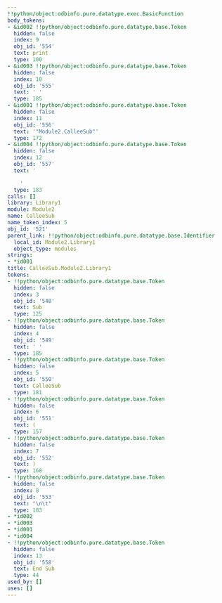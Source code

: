 ```yaml
---
!!python/object:odbinfo.pure.datatype.exec.BasicFunction
body_tokens:
- &id002 !!python/object:odbinfo.pure.datatype.base.Token
  hidden: false
  index: 9
  obj_id: '554'
  text: print
  type: 100
- &id003 !!python/object:odbinfo.pure.datatype.base.Token
  hidden: false
  index: 10
  obj_id: '555'
  text: ' '
  type: 185
- &id001 !!python/object:odbinfo.pure.datatype.base.Token
  hidden: false
  index: 11
  obj_id: '556'
  text: '"Module2.CalleeSub"'
  type: 172
- &id004 !!python/object:odbinfo.pure.datatype.base.Token
  hidden: false
  index: 12
  obj_id: '557'
  text: '

    '
  type: 183
calls: []
library: Library1
module: Module2
name: CalleeSub
name_token_index: 5
obj_id: '521'
parent_link: !!python/object:odbinfo.pure.datatype.base.Identifier
  local_id: Module2.Library1
  object_type: modules
strings:
- *id001
title: CalleeSub.Module2.Library1
tokens:
- !!python/object:odbinfo.pure.datatype.base.Token
  hidden: false
  index: 3
  obj_id: '548'
  text: Sub
  type: 125
- !!python/object:odbinfo.pure.datatype.base.Token
  hidden: false
  index: 4
  obj_id: '549'
  text: ' '
  type: 185
- !!python/object:odbinfo.pure.datatype.base.Token
  hidden: false
  index: 5
  obj_id: '550'
  text: CalleeSub
  type: 181
- !!python/object:odbinfo.pure.datatype.base.Token
  hidden: false
  index: 6
  obj_id: '551'
  text: (
  type: 157
- !!python/object:odbinfo.pure.datatype.base.Token
  hidden: false
  index: 7
  obj_id: '552'
  text: )
  type: 168
- !!python/object:odbinfo.pure.datatype.base.Token
  hidden: false
  index: 8
  obj_id: '553'
  text: "\n\t"
  type: 183
- *id002
- *id003
- *id001
- *id004
- !!python/object:odbinfo.pure.datatype.base.Token
  hidden: false
  index: 13
  obj_id: '558'
  text: End Sub
  type: 44
used_by: []
uses: []
---
```

